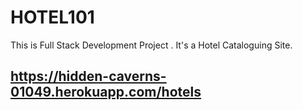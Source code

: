 # HOTEL101

This is Full Stack Development Project . It's a Hotel Cataloguing Site.

## https://hidden-caverns-01049.herokuapp.com/hotels
